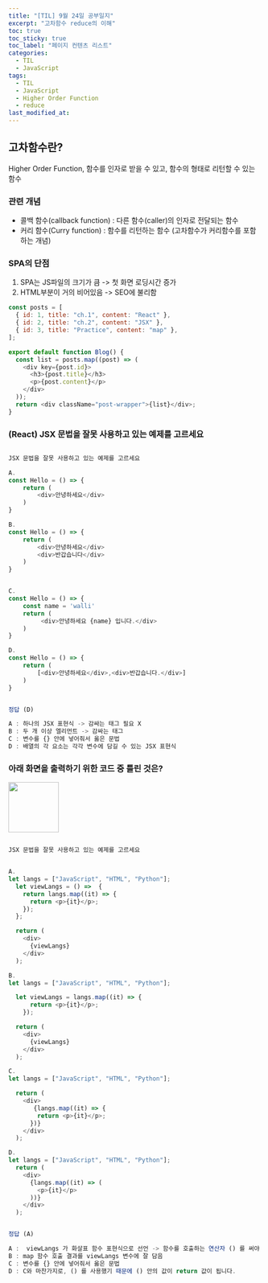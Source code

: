 ```yaml
---
title: "[TIL] 9월 24일 공부일지"
excerpt: "고차함수 reduce의 이해"
toc: true
toc_sticky: true
toc_label: "페이지 컨텐츠 리스트"
categories:
  - TIL
  - JavaScript
tags:
  - TIL
  - JavaScript
  - Higher Order Function
  - reduce
last_modified_at:
---
```


## 고차함수란?

Higher Order Function, 함수를 인자로 받을 수 있고, 함수의 형태로 리턴할 수 있는 함수

### 관련 개념

- 콜백 함수(callback function) : 다른 함수(caller)의 인자로 전달되는 함수
- 커리 함수(Curry function) : 함수를 리턴하는 함수 (고차함수가 커리함수를 포함하는 개념)

### SPA의 단점

1. SPA는 JS파일의 크기가 큼 -> 첫 화면 로딩시간 증가
2. HTML부분이 거의 비어있음 -> SEO에 불리함

```javascript
const posts = [
  { id: 1, title: "ch.1", content: "React" },
  { id: 2, title: "ch.2", content: "JSX" },
  { id: 3, title: "Practice", content: "map" },
];

export default function Blog() {
  const list = posts.map((post) => (
    <div key={post.id}>
      <h3>{post.title}</h3>
      <p>{post.content}</p>
    </div>
  ));
  return <div className="post-wrapper">{list}</div>;
}
```

### (React) JSX 문법을 잘못 사용하고 있는 예제를 고르세요

```javascript

JSX 문법을 잘못 사용하고 있는 예제를 고르세요

A.
const Hello = () => {
    return (
        <div>안녕하세요</div>
    )
}

B.
const Hello = () => {
    return (
        <div>안녕하세요</div>
        <div>반갑습니다</div>
    )
}


C.
const Hello = () => {
    const name = 'walli'
    return (
         <div>안녕하세요 {name} 입니다.</div>
    )
}

D.
const Hello = () => {
    return (
        [<div>안녕하세요</div>,<div>반갑습니다.</div>]
    )
}


정답 (D)

A : 하나의 JSX 표현식 -> 감싸는 태그 필요 X
B : 두 개 이상 엘리먼트 -> 감싸는 태그
C : 변수를 {} 안에 넣어줘서 옳은 문법
D : 배열의 각 요소는 각각 변수에 담길 수 있는 JSX 표현식

```

### 아래 화면을 출력하기 위한 코드 중 틀린 것은?

<img src="https://s3.ap-northeast-2.amazonaws.com/urclass-images/pCeQIG0Nx-1617339990014.png" width="100px" height="100px">

```javascript

JSX 문법을 잘못 사용하고 있는 예제를 고르세요


A.
let langs = ["JavaScript", "HTML", "Python"];
  let viewLangs = () =>  {
    return langs.map((it) => {
      return <p>{it}</p>;
    });
  };

  return (
    <div>
      {viewLangs}
    </div>
  );

B.
let langs = ["JavaScript", "HTML", "Python"];

  let viewLangs = langs.map((it) => {
      return <p>{it}</p>;
    });

  return (
    <div>
      {viewLangs}
    </div>
  );

C.
let langs = ["JavaScript", "HTML", "Python"];

  return (
    <div>
       {langs.map((it) => {
        return <p>{it}</p>;
      })}
    </div>
  );

D.
let langs = ["JavaScript", "HTML", "Python"];
  return (
    <div>
      {langs.map((it) => (
        <p>{it}</p>
      ))}
    </div>
  );


정답 (A)

A :  viewLangs 가 화살표 함수 표현식으로 선언 -> 함수를 호출하는 연산자 () 를 써야 작동
B : map 함수 호출 결과를 viewLangs 변수에 잘 담음
C : 변수를 {} 안에 넣어줘서 옳은 문법
D : C와 마찬가지로, () 를 사용했기 때문에 () 안의 값이 return 값이 됩니다.

```
